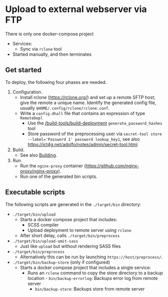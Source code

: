 # Upload to external webserver via FTP
There is only one docker-compose project
- Services:
    - Sync via `rclone` tool
- Started manually, and then terminates

## Get started
To deploy, the following four phases are needed.
1. Configuration.
    - Install rclone (https://rclone.org/) and set up a remote SFTP host; give the remote a unique name. Identify the generated config file, usually `$HOME/.config/rclone/rclone.conf`.
    - Write a `config.dhall` file that contains an expression of type `RemoteDepl`
        - Use the [/build-tools/build-deployment](../build-tools/generate-password-hash) `generate_password_hashes` tool
        - Store password of the preprocessing user via `secret-tool store --label='Password 1' password lookup_key1`, see also https://ict4g.net/adolfo/notes/admin/secret-tool.html
2. Build.
    - See also [Building](./build.md).
3. Run.
    - Run the `nginx-proxy` container (https://github.com/nginx-proxy/nginx-proxy).
    - Run one of the generated bin scripts.


## Executable scripts
The following scripts are generated in the `./target/bin` directory:
- `./target/bin/upload`
    - Starts a docker compose project that includes:
        - SCSS compiler
        - Upload deployment to remote server using `rclone`
    - After short delay, calls `./target/bin/preprocess`
- `./target/bin/upload-omit-sass`
    - Just like `upload` but without rendering SASS files
- `./target/bin/preprocess`
    - Alternatively this can be run by launching `https://host/preprocess/`.
- `./target/bin/backup-store` (only if configured)
    - Starts a docker compose project that includes a single service:
        - Runs an `rclone` command to copy the store directory to a backup location
                    - `bin/backup-errorlog`: Backups error log from remote server
            - `bin/backup-store`: Backups store from remote server
